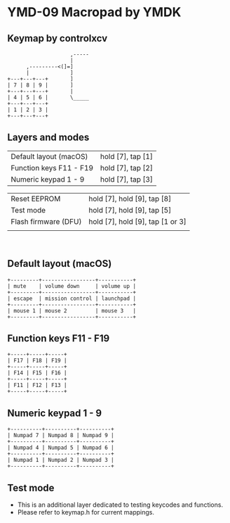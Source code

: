 # YMD-09 Macropad by YMDK

## Keymap by controlxcv

```
                    ,-----
                    |
      ,---------<(]=]
      |             ]
+---+---+---+       ]
| 7 | 8 | 9 |       ]
+---+---+---+       |
| 4 | 5 | 6 |       \_____
+---+---+---+
| 1 | 2 | 3 |
+---+---+---+
```

## Layers and modes

|                            |                                  |
|----------------------------|----------------------------------|
| Default layout (macOS)     | hold [7], tap [1]                |
| Function keys F11 - F19    | hold [7], tap [2]                |
| Numeric keypad 1 - 9       | hold [7], tap [3]                |

|                      |                                  |
|----------------------|----------------------------------|
| Reset EEPROM         | hold [7], hold [9], tap [8]      |
| Test mode            | hold [7], hold [9], tap [5]      |
| Flash firmware (DFU) | hold [7], hold [9], tap [1 or 3] |
|                      |                                  |
<br>

## Default layout (macOS)

```
+---------+-----------------+-----------+
| mute    | volume down     | volume up |
+---------+-----------------+-----------+
| escape  | mission control | launchpad |
+---------+-----------------+-----------+
| mouse 1 | mouse 2         | mouse 3   |
+---------+-----------------+-----------+
```

## Function keys F11 - F19

```
+-----+-----+-----+
| F17 | F18 | F19 |
+-----+-----+-----+
| F14 | F15 | F16 |
+-----+-----+-----+
| F11 | F12 | F13 |
+-----+-----+-----+
```

## Numeric keypad 1 - 9

```
+----------+----------+----------+
| Numpad 7 | Numpad 8 | Numpad 9 |
+----------+----------+----------+
| Numpad 4 | Numpad 5 | Numpad 6 |
+----------+----------+----------+
| Numpad 1 | Numpad 2 | Numpad 3 |
+----------+----------+----------+
```

## Test mode

* This is an additional layer dedicated to testing keycodes and functions.
* Please refer to keymap.h for current mappings.
